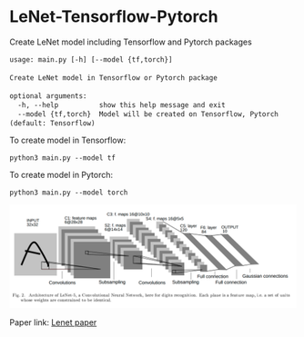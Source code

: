 # LeNet-Tensorflow-Pytorch
Create LeNet model including Tensorflow and Pytorch packages

```
usage: main.py [-h] [--model {tf,torch}]

Create LeNet model in Tensorflow or Pytorch package

optional arguments:
  -h, --help          show this help message and exit
  --model {tf,torch}  Model will be created on Tensorflow, Pytorch (default: Tensorflow)
```

To create model in Tensorflow:

```
python3 main.py --model tf
```

To create model in Pytorch:

```
python3 main.py --model torch
```

![alt text](Pictures/Lenet-5.png)

Paper link: [Lenet paper](http://vision.stanford.edu/cs598_spring07/papers/Lecun98.pdf)